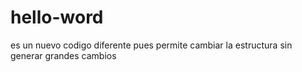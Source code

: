 # hello-word 
es un nuevo codigo 
diferente pues permite cambiar la estructura sin generar grandes cambios 
